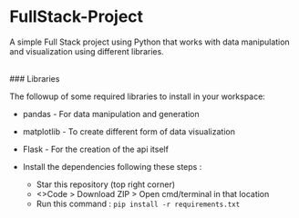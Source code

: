 # FullStack-Project
A simple Full Stack project using Python that works with data manipulation and visualization using different libraries.

<br>
### Libraries

The followup of some required libraries to install in your workspace:

- pandas - For data manipulation and generation
- matplotlib - To create different form of data visualization
- Flask - For the creation of the api itself

- Install the dependencies following these steps : 

  - Star this repository (top right corner) 
  - <>Code > Download ZIP > Open cmd/terminal in that location
  - Run this command : `pip install -r requirements.txt`
<br>
